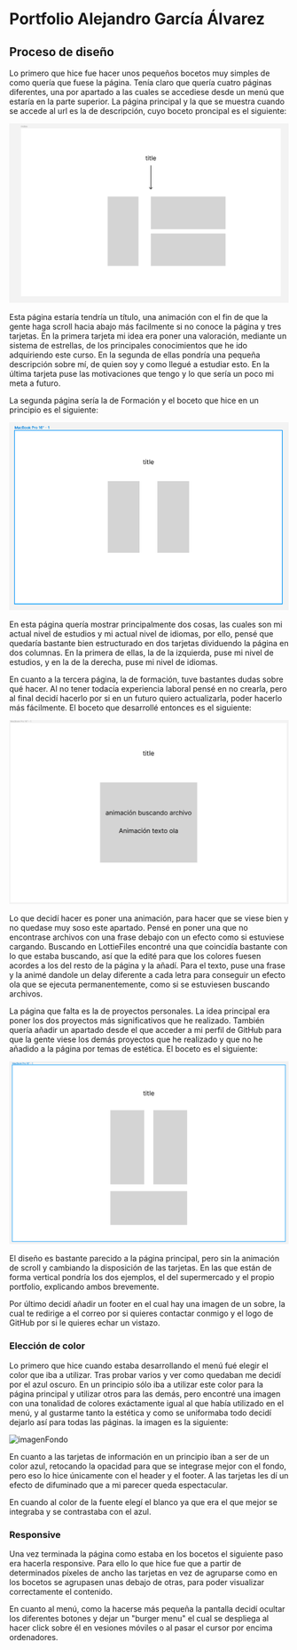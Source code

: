 # Portfolio Alejandro García Álvarez

## Proceso de diseño

Lo primero que hice fue hacer unos pequeños bocetos muy simples de como quería que fuese la página. Tenía claro que quería cuatro páginas diferentes, una por apartado a las cuales se accediese desde un menú que estaría en la parte superior. La página principal y la que se muestra cuando se accede al url es la de descripción, cuyo boceto proncipal es el siguiente:

![bocetoIndex](./fotos/bocetoIndex.png)

Esta página estaría tendría un título, una animación con el fin de que la gente haga scroll hacia abajo más facilmente si no conoce la página y tres tarjetas. En la primera tarjeta mi idea era poner una valoración, mediante un sistema de estrellas, de los principales conocimientos que he ido adquiriendo este curso. En la segunda de ellas pondría una pequeña descripción sobre mí, de quien soy y como llegué a estudiar esto. En la última tarjeta puse las motivaciones que tengo y lo que sería un poco mi meta a futuro.

La segunda página sería la de Formación y el boceto que hice en un principio es el siguiente:

![bocetoFormacion](./fotos/bocetoFormacion.png)

En esta página quería mostrar principalmente dos cosas, las cuales son mi actual nivel de estudios y mi actual nivel de idiomas, por ello, pensé que quedaría bastante bien estructurado en dos tarjetas dividuendo la página en dos columnas. En la primera de ellas, la de la izquierda, puse mi nivel de estudios, y en la de la derecha, puse mi nivel de idiomas.

En cuanto a la tercera página, la de formación, tuve bastantes dudas sobre qué hacer. Al no tener todacía experiencia laboral pensé en no crearla, pero al final decidí hacerlo por si en un futuro quiero actualizarla, poder hacerlo más fácilmente. El boceto que desarrollé entonces es el siguiente:

![bocetoexperiencia](./fotos/bocetoExperiencia.png)

Lo que decidí hacer es poner una animación, para hacer que se viese bien y no quedase muy soso este apartado. Pensé en poner una que no encontrase archivos con una frase debajo con un efecto como si estuviese cargando. Buscando en LottieFiles encontré una que coincidía bastante con lo que estaba buscando, así que la edité para que los colores fuesen acordes a los del resto de la página y la añadí. Para el texto, puse una frase y la animé dandole un delay diferente a cada letra para conseguir un efecto ola que se ejecuta permanentemente, como si se estuviesen buscando archivos.

La página que falta es la de proyectos personales. La idea principal era poner los dos proyectos más significativos que he realizado. También quería añadir un apartado desde el que acceder a mi perfil de GitHub para que la gente viese los demás proyectos que he realizado y que no he añadido a la página por temas de estética. El boceto es el siguiente:

![bocetoProyectos](./fotos/bocetoProyectos.png)

El diseño es bastante parecido a la página principal, pero sin la animación de scroll y cambiando la disposición de las tarjetas. En las que están de forma vertical pondría los dos ejemplos, el del supermercado y el propio portfolio, explicando ambos brevemente.

Por último decidí añadir un footer en el cual hay una imagen de un sobre, la cual te redirige a el correo por si quieres contactar conmigo y el logo de GitHub por si le quieres echar un vistazo.

### Elección de color

Lo primero que hice cuando estaba desarrollando el menú fué elegir el color que iba a utilizar. Tras probar varios y ver como quedaban me decidí por el azul oscuro. En un principio sólo iba a utilizar este color para la página principal y utilizar otros para las demás, pero encontré una imagen con una tonalidad de colores exáctamente igual al que había utilizado en el menú, y al gustarme tanto la estética y como se uniformaba todo decidí dejarlo así para todas las páginas. la imagen es la siguiente:

![imagenFondo](./fotos/fondoDescripcion.jpg)

En cuanto a las tarjetas de información en un principio iban a ser de un color azul, retocando la opacidad para que se integrase mejor con el fondo, pero eso lo hice únicamente con el header y el footer. A las tarjetas les dí un efecto de difuminado que a mi parecer queda espectacular.

En cuando al color de la fuente elegí el blanco ya que era el que mejor se integraba y se contrastaba con el azul.

### Responsive

Una vez terminada la página como estaba en los bocetos el siguiente paso era hacerla responsive. Para ello lo que hice fue que a partir de determinados píxeles de ancho las tarjetas en vez de agruparse como en los bocetos se agrupasen unas debajo de otras, para poder visualizar correctamente el contenido.

En cuanto al menú, como la hacerse más pequeña la pantalla decidí ocultar los diferentes botones y dejar un "burger menu" el cual se despliega al hacer click sobre él en vesiones móviles o al pasar el cursor por encima ordenadores.
